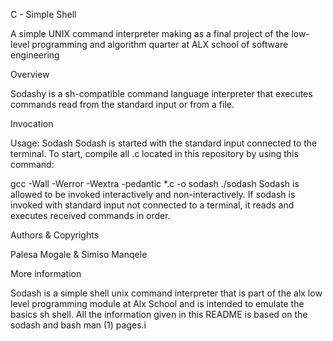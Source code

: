 C - Simple Shell

A simple UNIX command interpreter making as a final project of the low-level programming and algorithm quarter at ALX school of software engineering

Overview

Sodashy is a sh-compatible command language interpreter that executes commands read from the standard input or from a file.

Invocation

Usage: Sodash Sodash is started with the standard input connected to the terminal. To start, compile all .c located in this repository by using this command:

gcc -Wall -Werror -Wextra -pedantic *.c -o sodash ./sodash Sodash is allowed to be invoked interactively and non-interactively. If sodash is invoked with standard input not connected to a terminal, it reads and executes received commands in order.

Authors & Copyrights

Palesa Mogale & Simiso Manqele

More information

Sodash is a simple shell unix command interpreter that is part of the alx low level programming module at Alx School and is intended to emulate the basics sh shell. All the information given in this README is based on the sodash and bash man (1) pages.i
